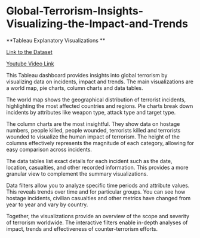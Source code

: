 # Global-Terrorism-Insights-Visualizing-the-Impact-and-Trends
**Tableau Explanatory Visualizations
**

[Link to the Dataset ](https://thenisham-my.sharepoint.com/:x:/g/personal/nishamghimire5_thenisham_onmicrosoft_com/EQTr2NExwGpAkdTiWg5_7QUBE4NMoJAAZy3Ud7CyYJ9BDg?e=WTsApW "Dataset ")

[Youtube Video Link](https://youtu.be/OJ9CXkoyJ2Q "Youtube Video Link")

This Tableau dashboard provides insights into global terrorism by visualizing data on incidents, impact and trends. The main visualizations are a world map, pie charts, column charts and data tables.   

The world map shows the geographical distribution of terrorist incidents, highlighting the most affected countries and regions. Pie charts break down incidents by attributes like weapon type, attack type and target type. 

The column charts are the most insightful. They show data on hostage numbers, people killed, people wounded, terrorists killed and terrorists wounded to visualize the human impact of terrorism. The height of the columns effectively represents the magnitude of each category, allowing for easy comparison across incidents. 

The data tables list exact details for each incident such as the date, location, casualties, and other recorded information. This provides a more granular view to complement the summary visualizations.   

Data filters allow you to analyze specific time periods and attribute values. This reveals trends over time and for particular groups. You can see how hostage incidents, civilian casualties and other metrics have changed from year to year and vary by country.

Together, the visualizations provide an overview of the scope and severity of terrorism worldwide. The interactive filters enable in-depth analyses of impact, trends and effectiveness of counter-terrorism efforts.

